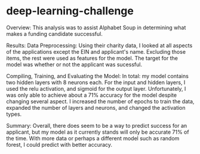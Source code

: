 # deep-learning-challenge

Overview:
This analysis was to assist Alphabet Soup in determining what makes a funding candidate successful. 

Results:
Data Preprocessing:
Using their charity data, I looked at all aspects of the applications except the EIN and applicant's name. Excluding those items, the rest were used as features for the model. The target for the model was whether or not the applicant was sucessful.

Compiling, Training, and Evaluating the Model:
In total: my model contains two hidden layers with 8 neurons each. For the input and hidden layers, I used the relu activation, and sigmoid for the output layer.
Unfortunately, I was only able to achieve about a 71% accuracy for the model despite changing several aspect. I increased the number of epochs to train the data, expanded the number of layers and neurons, and changed the activation types.

Summary:
Overall, there does seem to be a way to predict success for an applicant, but my model as it currently stands will only be accurate 71% of the time. With more data or perhaps a different model such as random forest, I could predict with better accuracy.

